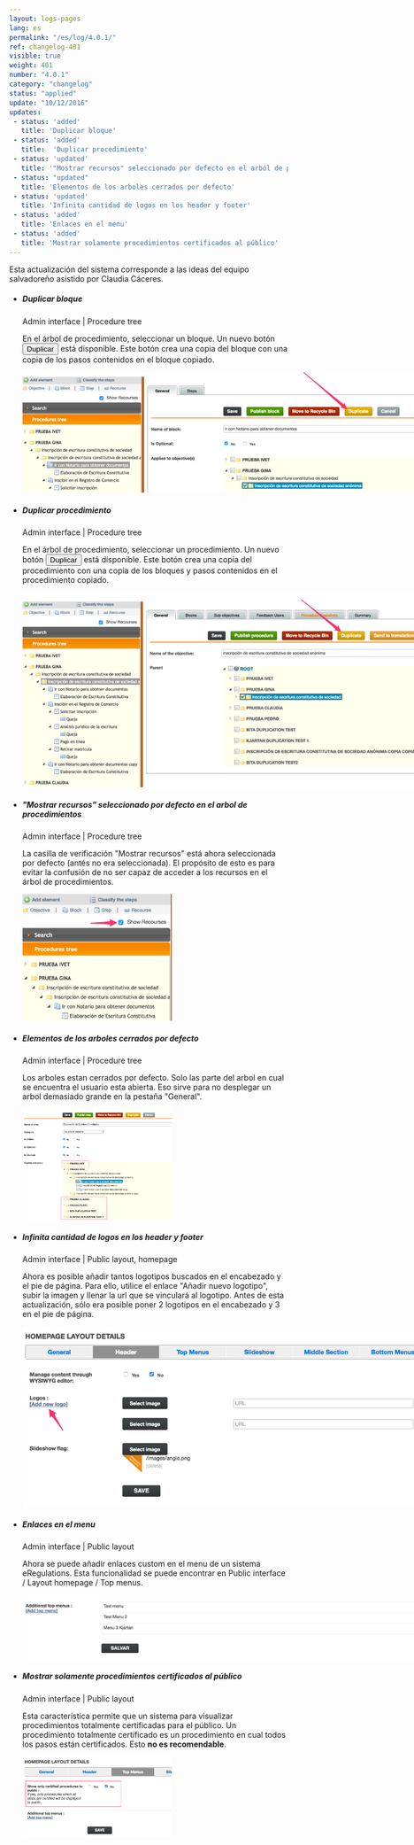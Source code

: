 ```yaml
---
layout: logs-pages
lang: es
permalink: "/es/log/4.0.1/"
ref: changelog-401
visible: true
weight: 401
number: "4.0.1"
category: "changelog"
status: "applied"
update: "10/12/2016"
updates:
 - status: 'added'
   title: 'Duplicar bloque'
 - status: 'added'
   title:  'Duplicar procedimiento'
 - status: 'updated'
   title: '"Mostrar recursos" seleccionado por defecto en el arból de procedimientos'
 - status: "updated"
   title: 'Elementos de los arboles cerrados por defecto'
 - status: 'updated'
   title: 'Infinita cantidad de logos en los header y footer'
 - status: 'added'
   title: 'Enlaces en el menu'
 - status: 'added'
   title: 'Mostrar solamente procedimientos certificados al público'
---
```


<p class="alert alert-warning">Esta actualización del sistema corresponde a las ideas del equipo salvadoreño asistido por Claudia Cáceres.</p>
<ul class="list-view">
  <li>
    <h5>Duplicar bloque</h5>
    <p class="meta-data">Admin interface | Procedure tree</p>
    <p>En el árbol de procedimiento, seleccionar un bloque. Un nuevo botón <button type="button" class="btn btn-xs btn-warning">Duplicar</button> está disponible. Este botón crea una copia del bloque con una copia de los pasos contenidos en el bloque copiado.</p>
    <a class="item" href="/images/log/duplicate-block.png"><img src="/images/log/duplicate-block.png" style="max-width: 800px;"></a>
  </li>

  <li>
    <h5>Duplicar procedimiento</h5>
    <p class="meta-data">Admin interface | Procedure tree</p>
    <p>En el árbol de procedimiento, seleccionar un procedimiento. Un nuevo botón <button type="button" class="btn btn-xs btn-warning">Duplicar</button> está disponible. Este botón crea una copia del procedimiento con una copia de los bloques y pasos contenidos en el procedimiento copiado.</p>
    <a class="item" href="/images/log/duplicate-procedure.png"><img src="/images/log/duplicate-procedure.png" style="max-width: 800px;"></a>
  </li>

  <li>
    <h5>"Mostrar recursos" seleccionado por defecto en el arbol de procedimientos</h5>
    <p class="meta-data">Admin interface | Procedure tree</p>
    <p>La casilla de verificación "Mostrar recursos" está ahora seleccionada por defecto (antés no era seleccionada). El propósito de esto es para evitar la confusión de no ser capaz de acceder a los recursos en el árbol de procedimientos.</p>
    <a class="item" href="/images/log/show-recourses.png"><img src="/images/log/show-recourses.png" style="max-width: 270px;"></a>
  </li>
  <li>
    <h5>Elementos de los arboles cerrados por defecto</h5>
    <p class="meta-data">Admin interface | Procedure tree</p>
    <p>Los arboles estan cerrados por defecto. Solo las parte del arbol en cual se encuentra el usuario esta abierta. Eso sirve para no desplegar un arbol demasiado grande en la pestaña "General".</p>
    <a class="item" href="/images/log/tree-closed.png"><img src="/images/log/tree-closed.png" style="max-width: 270px;"></a>
  </li>

  <li>
    <h5>Infinita cantidad de logos en los header y footer</h5>
    <p class="meta-data">Admin interface | Public layout, homepage</p>
    <p>Ahora es posible añadir tantos logotipos buscados en el encabezado y el pie de página. Para ello, utilice el enlace "Añadir nuevo logotipo", subir la imagen y llenar la url que se vinculará al logotipo. Antes de esta actualización, sólo era posible poner 2 logotipos en el encabezado y 3 en el pie de página.</p>
    <a class="item" href="/images/log/add-logos.png"><img src="/images/log/add-logos.png"  style="max-width: 800px;"></a>
  </li>

  <li>
    <h5>Enlaces en el menu</h5>
    <p class="meta-data">Admin interface | Public layout</p>
    <p>Ahora se puede añadir enlaces custom en el menu de un sistema eRegulations. Esta funcionalidad se puede encontrar en Public interface / Layout homepage / Top menus.</p>
    <a class="item" href="/images/log/show-only.png"><img src="/images/log/top-menus.png"  style="max-width: 800px;"></a>
  </li>

  <li>
    <h5>Mostrar solamente procedimientos certificados al público</h5>
    <p class="meta-data">Admin interface | Public layout</p>
    <p>Esta característica permite que un sistema para visualizar procedimientos totalmente certificadas para el público. Un procedimiento totalmente certificado es un procedimiento en cual todos los pasos están certificados. Esto <strong>no es recomendable</strong>.</p>
    <a class="item" href="/images/log/show-only.png"><img src="/images/log/show-only.png"  style="max-width: 270px;"></a>
  </li>

</ul>
